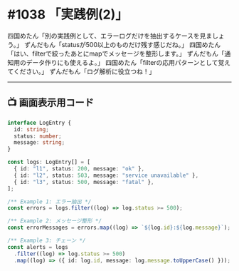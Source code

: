 # #1038 「実践例(2)」

四国めたん「別の実践例として、エラーログだけを抽出するケースを見ましょう。」
ずんだもん「statusが500以上のものだけ残す感じだね。」
四国めたん「はい、filterで絞ったあとにmapでメッセージを整形します。」
ずんだもん「通知用のデータ作りにも使えるよ。」
四国めたん「filterの応用パターンとして覚えてください。」
ずんだもん「ログ解析に役立つね！」

---

## 📺 画面表示用コード

```typescript
interface LogEntry {
  id: string;
  status: number;
  message: string;
}

const logs: LogEntry[] = [
  { id: "l1", status: 200, message: "ok" },
  { id: "l2", status: 503, message: "service unavailable" },
  { id: "l3", status: 500, message: "fatal" },
];

/** Example 1: エラー抽出 */
const errors = logs.filter((log) => log.status >= 500);

/** Example 2: メッセージ整形 */
const errorMessages = errors.map((log) => `${log.id}:${log.message}`);

/** Example 3: チェーン */
const alerts = logs
  .filter((log) => log.status >= 500)
  .map((log) => ({ id: log.id, message: log.message.toUpperCase() }));
```
